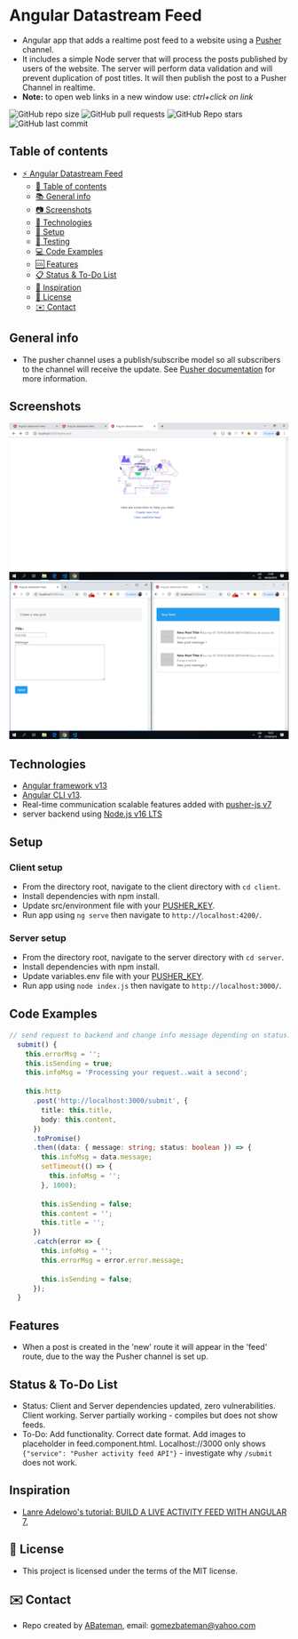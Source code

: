 # Angular Datastream Feed

* Angular app that adds a realtime post feed to a website using a [Pusher](https://pusher.com/) channel.
* It includes a simple Node server that will process the posts published by users of the website. The server will perform data validation and will prevent duplication of post titles. It will then publish the post to a Pusher Channel in realtime.
* **Note:** to open web links in a new window use: _ctrl+click on link_

![GitHub repo size](https://img.shields.io/github/repo-size/AndrewJBateman/angular-datastream-feed?style=plastic)
![GitHub pull requests](https://img.shields.io/github/issues-pr/AndrewJBateman/angular-datastream-feed?style=plastic)
![GitHub Repo stars](https://img.shields.io/github/stars/AndrewJBateman/angular-datastream-feed?style=plastic)
![GitHub last commit](https://img.shields.io/github/last-commit/AndrewJBateman/angular-datastream-feed?style=plastic)

## Table of contents

* [:zap: Angular Datastream Feed](#zap-angular-datastream-feed)
  * [:page_facing_up: Table of contents](#page_facing_up-table-of-contents)
  * [:books: General info](#books-general-info)
  * [:camera: Screenshots](#camera-screenshots)
  * [:signal_strength: Technologies](#signal_strength-technologies)
  * [:floppy_disk: Setup](#floppy_disk-setup)
  * [:wrench: Testing](#wrench-testing)
  * [:computer: Code Examples](#computer-code-examples)
  * [:cool: Features](#cool-features)
  * [:clipboard: Status & To-Do List](#clipboard-status--to-do-list)
  * [:clap: Inspiration](#clap-inspiration)
  * [:file_folder: License](#file_folder-license)
  * [:envelope: Contact](#envelope-contact)

## General info

* The pusher channel uses a publish/subscribe model so all subscribers to the channel will receive the update. See [Pusher documentation](https://pusher.com/docs) for more information.

## Screenshots

![Example screenshot](./img/dashboard.png)
![Example screenshot](./img/newpost-and-feed.png)

## Technologies

* [Angular framework v13](https://angular.io/)
* [Angular CLI v13](https://cli.angular.io/).
* Real-time communication scalable features added with [pusher-js v7](https://pusher.com/)
* server backend using [Node.js v16 LTS](https://nodejs.org/en/)

## Setup

### Client setup

* From the directory root, navigate to the client directory with `cd client`.
* Install dependencies with npm install.
* Update src/environment file with your [PUSHER_KEY](https://dashboard.pusher.com/).
* Run app using `ng serve` then navigate to `http://localhost:4200/`.

### Server setup

* From the directory root, navigate to the server directory with `cd server`.
* Install dependencies with npm install.
* Update variables.env file with your [PUSHER_KEY](https://dashboard.pusher.com/).
* Run app using `node index.js` then navigate to `http://localhost:3000/`.

## Code Examples

```typescript
// send request to backend and change info message depending on status.
  submit() {
    this.errorMsg = '';
    this.isSending = true;
    this.infoMsg = 'Processing your request..wait a second';

    this.http
      .post('http://localhost:3000/submit', {
        title: this.title,
        body: this.content,
      })
      .toPromise()
      .then((data: { message: string; status: boolean }) => {
        this.infoMsg = data.message;
        setTimeout(() => {
          this.infoMsg = '';
        }, 1000);

        this.isSending = false;
        this.content = '';
        this.title = '';
      })
      .catch(error => {
        this.infoMsg = '';
        this.errorMsg = error.error.message;

        this.isSending = false;
      });
  }

```

## Features

* When a post is created in the 'new' route it will appear in the 'feed' route, due to the way the Pusher channel is set up.

## Status & To-Do List

* Status: Client and Server dependencies updated, zero vulnerabilities. Client working. Server partially working - compiles but does not show feeds.
* To-Do: Add functionality. Correct date format. Add images to placeholder in feed.component.html. Localhost://3000 only shows `{"service": "Pusher activity feed API"}` - investigate why `/submit` does not work.

## Inspiration

* [Lanre Adelowo's tutorial: BUILD A LIVE ACTIVITY FEED WITH ANGULAR 7](https://pusher.com/tutorials/live-feed-angular-7),

## :file_folder: License

* This project is licensed under the terms of the MIT license.

## :envelope: Contact

* Repo created by [ABateman](https://github.com/AndrewJBateman), email: gomezbateman@yahoo.com
